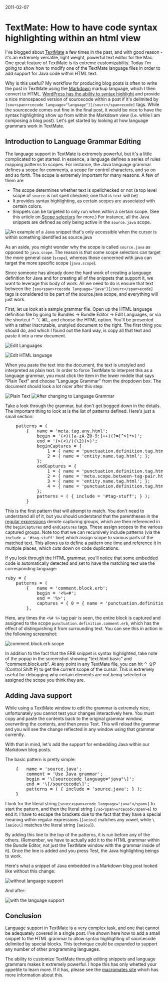 2011-02-07

# TextMate: How to have code syntax highlighting within an html view
I've blogged about [TextMate][1] a few times in the past, and with good reason - it's an extremely versatile, light weight, powerful text editor for the Mac.  One great feature of TextMate is its extreme customizability.  Today I'm going to show how to modify one of the TextMate language files in order to add support for Java code within HTML text.

Why is this useful?  My workflow for producing blog posts is often to write the post in TextMate using the [Markdown][5] markup language, which I then convert to HTML.  [WordPress has the ability to syntax highlight][2] and provide a nice monospaced version of sourcecode within a post if it's delimited by `[sou<span>rcecode language="language"][/sourc</span>ecode]` tags.  While the sourcecode comes out fine in the final post, it would be nice to have the syntax highlighting show up from within the Markdown view (i.e. while I am composing a blog post).  Let's get started by looking at how language grammars work in TextMate.

## Introduction to Language Grammar Editing
The language support in TextMate is extremely powerful, but it's a little complicated to get started.  In essence, a language defines a series of rules mapping patterns to scopes.  For instance, the Java language grammar defines a scope for comments, a scope for control characters, and so on and so forth.  The scope is extremely important for many reasons.  A few of them are

* The scope determines whether text is spellchecked or not (a top level scope of `source` is not spell checked; one that is `text` will be)
* It provides syntax highlighting, as certain scopes are associated with certain colors.  
* Snippets can be targeted to only run when within a certain scope.  (See this article on [Scope selectors][3] for more.) For instance, all the Java snippets are defined as only being active in the `source.java` scope.

![An example of a Java snippet that's only accessible when the cursor is within something identified as source.java](http://grab.by/grabs/2fd35eadd62ad1859bf1d8921c38c285.png)

As an aside, you might wonder why the scope is called `source.java` as opposed to `java.scope`.  The reason is that some scope selectors can target the more general case (`scope`), whereas those concerned with java can target the more specific scope (`java.scope`).  

Since someone has already done the hard work of creating a language definition for Java and for creating all of the snippets that support it, we want to leverage this body of work.  All we need to do is ensure that text between the `[sou<span>rcecode language="java"][/sourc</span>ecode]` tags is considered to be part of the source.java scope, and everything will just work.

First, let us look at a sample grammar file.  Open up the HTML language definition file by going to Bundles -> Bundle Editor -> Edit Languages, or via the shortcut ⌃ ⌥ ⌘L, and choose the HTML option.  You'll be presented with a rather inscrutable, unstyled document to the right.  The first thing you should do, and which I found out the hard way, is copy all that text and paste it into a new document.  

![Edit Languages](http://grab.by/grabs/c43c0e6d669e2e94176300b34e2d98ce.png)

![Edit HTML language](http://grab.by/grabs/765ba56b006aaebd72c5571fb218da2a.png)

When you paste the text into the document, the text is unstyled and interpreted as plain text.  In order to force TextMate to interpret this as a language grammar, you must click the item in the lower middle that says "Plain Text" and choose "Language Grammar" from the dropdown box.  The document should look a lot nicer after this step:

![Plain Text](http://grab.by/grabs/5ee1cd7bce89f4e635c3b4d3ad3c317d.png)
![After changing to Language Grammar](http://grab.by/grabs/c9ca0bae04868df1f73c9cfad11cdc3e.png)

Take a look through the grammar, but don't get bogged down in the details.  The important thing to look at is the list of patterns defined.  Here's just a small section:

<div>
<pre>
    patterns = (
		{	name = 'meta.tag.any.html';
			begin = '(<)([a-zA-Z0-9:]++)(?=[^>]*></\2>)';
			end = '(>(<)/)(\2)(>)';
			beginCaptures = {
				1 = { name = 'punctuation.definition.tag.html'; };
				2 = { name = 'entity.name.tag.html'; };
			};
			endCaptures = {
				1 = { name = 'punctuation.definition.tag.html'; };
				2 = { name = 'meta.scope.between-tag-pair.html'; };
				3 = { name = 'entity.name.tag.html'; };
				4 = { name = 'punctuation.definition.tag.html'; };
			};
			patterns = ( { include = '#tag-stuff'; } );
		}
</pre>
</div>

This is the first pattern that will attempt to match.  You don't need to understand all of it, but you should understand that the parentheses in the [regular expressions][6] denote capturing groups, which are then referenced in the `beginCaptures` and `endCaptures` tags.  These assign scopes to the various captured groups.  Note too that we can recursively include patterns (via the `include = '#tag-stuff'` line) which assign scope to various parts of the matched text.  This allows us to define a pattern one time and reference it in multiple places, which cuts down on code duplications.  


If you look through the HTML grammar, you'll notice that some embedded code is automatically detected and set to have the matching text use the corresponding language:

<div><pre>
ruby = {
	patterns = (
		{	name = 'comment.block.erb';
			begin = '<%+#';
			end = '%>';
			captures = { 0 = { name = 'punctuation.definition.comment.erb'; }; };
		},
</pre>
</div>

Here, any times the `<%# %>` tag pair is seen, the entire block is captured and assigned to the scope `punctuation.definition.comment.erb`, which has the effect of distinguishing it from surrounding text.  You can see this in action in the following screenshot:

![`comment.block.erb` scope](http://grab.by/grabs/9b753b9a4bfde69a9d96bbabb2ce815f.png)

In addition to the fact that the ERB snippet is syntax highlighted, take note of the popup in the screenshot showing "text.html.basic" and "comment.block.erb".  At any point in any TextMate file, you can hit  ⌃ ⇧P (Control Shift P) to get the current scope of the cursor.  This is extremely useful for debugging why certain elements are not being selected or assigned the scope you think they are.


## Adding Java support
While using a TextMate window to edit the grammar is extremely nice, unfortunately you cannot test your changes interactively here.  You must copy and paste the contents back to the original grammar window, overwriting the contents, and then press Test.  This will reload the grammar and you will see the change reflected in any window using that grammar currently.

With that in mind, let's add the support for embedding Java within our Markdown blog posts.

The basic pattern is pretty simple:


<div>
<pre>
	{	name = 'source.java';
		comment = 'Use Java grammar';
		begin = '\[sourcecode language="java"\]';
		end = '\[/sourcecode\]';
		patterns = ( { include = 'source.java'; } );
	}
</pre>
</div>

I look for the literal string `[sourc<span>ecode language="java"</span>]` to start the pattern, and then the literal string `[/so<span>urcecod</span>e]` to end it.  I have to escape the brackets due to the fact that they have a special meaning within regular expressions (`[aeiou]` matches any vowel, while `\[aeiou\]` matches the literal string `[aeiou]`).

By adding this line to the top of the patterns, it is run before any of the others.  (Remember, we have to actually add it to the HTML grammar within the Bundle Editor, not just the TextMate window with the grammar inside of it).  Once the line is added and you press Test, the Java highlighting beings to work.

Here's what a snippet of Java embedded in a Markdown blog post looked like without this change:

![without language support](http://grab.by/grabs/5414e84418b86e3ea0d01076eb1cf215.png)

And after:

![with the language support](http://grab.by/grabs/f22a84961f346a11707ae9214a94a705.png)



## Conclusion
Language support in TextMate is a very complex task, and one that cannot be adequately covered in a single post.  I've shown here how to add a small snippet to the HTML grammar to allow syntax highlighting of sourcecode delimited by special blocks.  This technique could be expanded to support any number of other programming languages.  

The ability to customize TextMate through editing snippets and language grammars makes it extremely powerful.  I hope this has only whetted your appetite to learn more.  If it has, please see the [macromates site][4] which has more information about this.



[1]:http://developmentality.wordpress.com/tag/textmate/
[2]:http://en.support.wordpress.com/code/posting-source-code/
[3]:http://manual.macromates.com/en/scope_selectors
[4]:http://manual.macromates.com/en/language_grammars
[5]:http://daringfireball.net/projects/markdown/
[6]:http://en.wikipedia.org/wiki/Regular_expression